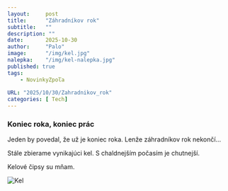 ```yaml
---
layout:     post
title:      "Záhradníkov rok"
subtitle:   ""
description: ""
date:       2025-10-30
author:     "Palo"
image:      "/img/kel.jpg"
nalepka:	"/img/kel-nalepka.jpg"
published: true
tags:
    - NovinkyZpoľa
 
URL: "2025/10/30/Zahradnikov_rok"
categories: [ Tech]
---
```

### Koniec roka, koniec prác ###
Jeden by povedal, že už je koniec roka. Lenže záhradníkov rok nekončí...

Stále zbierame vynikajúci kel. S chaldnejším počasím je chutnejší.

Kelové čipsy su mňam. 


![Kel](/img/kel.jpg)
